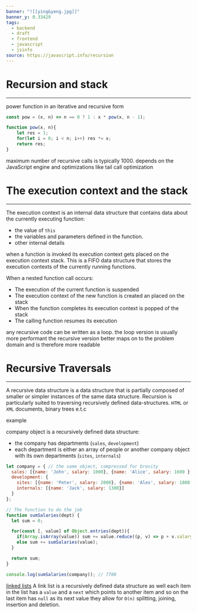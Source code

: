 ```yaml
---
banner: "![[ying&yeng.jpg]]"
banner_y: 0.33429
tags:
  - backend
  - draft
  - frontend
  - javascript
  - jsinfo
source: https://javascript.info/recursion
---
```

# Recursion and stack
---

power function in an iterative and recursive form

```javascript
const pow = (x, n) => n == 0 ? 1 : x * pow(x, n - 1);
```

```javascript
function pow(x, n){
	let res = 1;
	for(let i = 0; i < n; i++) res *= x;
	return res;
}
```

maximum number of recursive calls is typically 1000.
depends on the JavaScript engine and optimizations like tail call optimization

# The execution context and the stack
---
The execution context is an internal data structure that contains data about the currently executing function:
- the value of `this`
- the variables and parameters defined in the function.
- other internal details

when a function is invoked its execution context gets placed on the execution context stack.
This is a FIFO data structure that stores the execution contexts of the currently running functions.

When a nested function call occurs:
- The execution of the current function is suspended
- The execution context of the new function is created an placed on the stack
- When the function completes its execution context is popped of the stack
- The calling function resumes its execution

any recursive code can be written as a loop.
the loop version is usually more performant 
the recursive version better maps on to the problem domain and is therefore more readable

# Recursive Traversals
---
A recursive data structure is a data structure that is partially composed of smaller or simpler instances of the same data structure.
Recursion is particularly suited to traversing recursively defined data-structures.
`HTML` or `XML` documents, binary trees e.t.c

example

company object is a recursively defined data structure:
- the company has departments (`sales`, `development`)
- each department is either an array of people or another company object with its own departments (`sites`, `internals`)

```javascript
let company = { // the same object, compressed for brevity
  sales: [{name: 'John', salary: 1000}, {name: 'Alice', salary: 1600 }],
  development: {
    sites: [{name: 'Peter', salary: 2000}, {name: 'Alex', salary: 1800 }],
    internals: [{name: 'Jack', salary: 1300}]
  }
};

// The function to do the job
function sumSalaries(dept) {
  let sum = 0;

  for(const [, value] of Object.entries(dept)){
    if(Array.isArray(value)) sum += value.reduce((p, v) => p + v.salary, 0);
    else sum += sumSalaries(value);
  }

  return sum;
}

console.log(sumSalaries(company)); // 7700
```

[linked lists](https://en.wikipedia.org/wiki/Linked_list)
A link list is a recursively defined data structure as well
each item in the list has a `value` and a `next` which points to another item and so on
the last item has `null` as its next value
they allow for `O(n)` splitting, joining, insertion and deletion.


